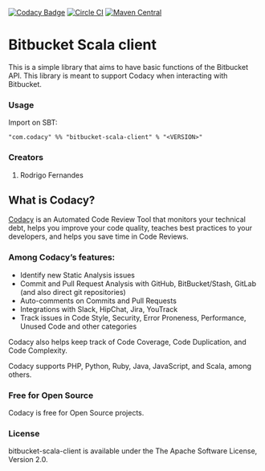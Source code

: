 [![Codacy Badge](https://api.codacy.com/project/badge/grade/bc618d371b1a45f8a7129d868512a4fc)](https://www.codacy.com/app/Codacy/bitbucket-scala-client)
[![Circle CI](https://circleci.com/gh/codacy/bitbucket-scala-client.svg?style=shield&circle-token=:circle-token)](https://circleci.com/gh/codacy/bitbucket-scala-client)
[![Maven Central](https://maven-badges.herokuapp.com/maven-central/com.codacy/bitbucket-scala-client_2.11/badge.svg)](https://maven-badges.herokuapp.com/maven-central/com.codacy/bitbucket-scala-client_2.11)

# Bitbucket Scala client

This is a simple library that aims to have basic functions of the Bitbucket API.
This library is meant to support Codacy when interacting with Bitbucket.

### Usage

Import on SBT:

    "com.codacy" %% "bitbucket-scala-client" % "<VERSION>"

### Creators

1. Rodrigo Fernandes

## What is Codacy?

[Codacy](https://www.codacy.com/) is an Automated Code Review Tool that monitors your technical debt, helps you improve your code quality, teaches best practices to your developers, and helps you save time in Code Reviews.

### Among Codacy’s features:

- Identify new Static Analysis issues
- Commit and Pull Request Analysis with GitHub, BitBucket/Stash, GitLab (and also direct git repositories)
- Auto-comments on Commits and Pull Requests
- Integrations with Slack, HipChat, Jira, YouTrack
- Track issues in Code Style, Security, Error Proneness, Performance, Unused Code and other categories

Codacy also helps keep track of Code Coverage, Code Duplication, and Code Complexity.

Codacy supports PHP, Python, Ruby, Java, JavaScript, and Scala, among others.

### Free for Open Source

Codacy is free for Open Source projects.

### License

bitbucket-scala-client is available under the The Apache Software License, Version 2.0.
